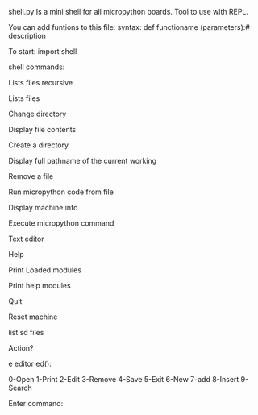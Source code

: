 
shell.py Is a mini shell for all micropython boards. Tool to use with REPL.

You can add funtions to this file: syntax: def functioname (parameters):# description 

To start: import shell

shell commands:

Lists files recursive
 
Lists files
 
Change directory
 
Display file contents
 
Create a directory
 
Display full pathname of the current working
 
Remove a file
 
Run micropython code from file
 
Display machine info
 
Execute micropython command

Text editor 

Help

Print Loaded modules

Print help modules

Quit

Reset machine

list sd files

Action?

e editor ed():

0-Open 1-Print 2-Edit 3-Remove 4-Save 5-Exit 6-New 7-add 8-Insert 9-Search

Enter command: 


